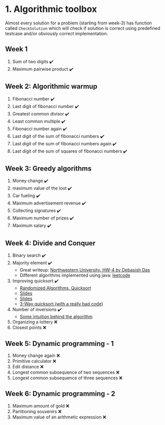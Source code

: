 # 1. Algorithmic toolbox

Almost every solution for a problem (starting from week-3) has function called `CheckSolution` which will check if solution is correct using predefined testcase and/or obviously correct implementation.

## Week 1

1. Sum of two digits ✔️
2. Maximum pairwise product ✔️

## Week 2: Algorithmic warmup

1. Fibonacci number ✔️
2. Last digit of fibonacci number ✔️
3. Greatest common divisor ✔️
4. Least common multiple ✔️
5. Fibonacci number again ✔️
6. Last digit of the sum of fibonacci numbers ✔️
7. Last digit of the sum of fibonacci numbers again ✔️
8. Last digit of the sum of squares of fibonacci numbers ✔️

## Week 3: Greedy algorithms

1. Money change ✔️
2. maximum value of the loot ✔️
3. Car fueling ✔️
4. Maximum advertisement revenue ✔️
5. Collecting signatures ✔️
6. Maximum number of prizes ✔️
7. Maximum salary ✔️

## Week 4: Divide and Conquer

1. Binary search ✔️
2. Majority element ✔️
   - Great writeup: [Northwestern University. HW-4 by Debasish Das](http://users.ece.northwestern.edu/~dda902/336/hw4-sol.pdf)
   - Different algorithms implemented using java: [leetcode](https://leetcode.com/problems/majority-element/solution/)
3. Improving quicksort ✔️
   - [Randomized Algorithms, Quicksort](https://algoparc.ics.hawaii.edu/~nodari/teaching/f15/Notes/Topic-05B.html)
   - [Slides](https://people.engr.tamu.edu/andreas-klappenecker/csce411-f17/csce411-random3.pdf)
   - [Slides](http://www.cs.tulane.edu/~carola/teaching/cmps2200/fall14/slides/Lecture-randomizedAlgos.pdf)
   - [3-Way quicksort (with a really bad code)](https://www.geeksforgeeks.org/3-way-quicksort-dutch-national-flag/)
4. Number of inversions ✔️
   - [Some intuition behind the algorithm](https://www.geeksforgeeks.org/counting-inversions/)
5. Organizing a lottery ❌
6. Closest points ❌

## Week 5: Dynamic programming - 1

1. Money change again ❌
2. Primitive calculator ❌
3. Edit distance ❌
4. Longest common subsequence of two sequences ❌
5. Longest common subsequence of three sequences ❌

## Week 6: Dynamic programming - 2

1. Maximum amount of gold ❌
2. Partitioning souvenirs ❌
3. Maximum value of an arithmetic expression ❌
